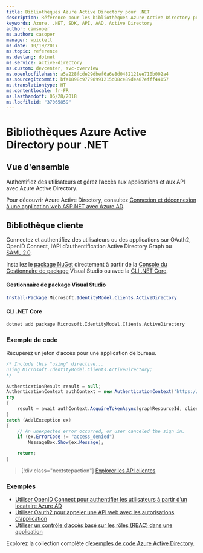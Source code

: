 ```yaml
---
title: Bibliothèques Azure Active Directory pour .NET
description: Référence pour les bibliothèques Azure Active Directory pour .NET
keywords: Azure, .NET, SDK, API, AAD, Active Directory
author: camsoper
ms.author: casoper
manager: wpickett
ms.date: 10/19/2017
ms.topic: reference
ms.devlang: dotnet
ms.service: active-directory
ms.custom: devcenter, svc-overview
ms.openlocfilehash: a5a228fcde29dbef6a6e8d0482121ee710b002a4
ms.sourcegitcommit: bfa1898c97798991215d08ce89dea87efff44157
ms.translationtype: HT
ms.contentlocale: fr-FR
ms.lasthandoff: 06/28/2018
ms.locfileid: "37065859"
---
```

# <a name="azure-active-directory-libraries-for-net"></a>Bibliothèques Azure Active Directory pour .NET

## <a name="overview"></a>Vue d'ensemble

Authentifiez des utilisateurs et gérez l’accès aux applications et aux API avec Azure Active Directory.

Pour découvrir Azure Active Directory, consultez [Connexion et déconnexion à une application web ASP.NET avec Azure AD](/azure/active-directory/develop/active-directory-devquickstarts-webapp-dotnet).

## <a name="client-library"></a>Bibliothèque cliente

Connectez et authentifiez des utilisateurs ou des applications sur OAuth2, OpenID Connect, l’API d’authentification Active Directory Graph ou [SAML 2.0](https://docs.microsoft.com/azure/active-directory/develop/active-directory-saml-protocol-reference).

Installez le [package NuGet](https://www.nuget.org/packages/Microsoft.Azure.Management.AppService.Fluent) directement à partir de la [Console du Gestionnaire de package][PackageManager] Visual Studio ou avec la [CLI .NET Core][DotNetCLI].

#### <a name="visual-studio-package-manager"></a>Gestionnaire de package Visual Studio

```powershell
Install-Package Microsoft.IdentityModel.Clients.ActiveDirectory
```

#### <a name="net-core-cli"></a>CLI .NET Core

```bash
dotnet add package Microsoft.IdentityModel.Clients.ActiveDirectory
```

### <a name="code-example"></a>Exemple de code

Récupérez un jeton d’accès pour une application de bureau.

```csharp
/* Include this "using" directive...
using Microsoft.IdentityModel.Clients.ActiveDirectory;
*/

AuthenticationResult result = null;
AuthenticationContext authContext = new AuthenticationContext("https://someauthority.com");
try
{
    result = await authContext.AcquireTokenAsync(graphResourceId, clientId, redirectUri, new PlatformParameters(PromptBehavior.Auto));
}
catch (AdalException ex)
{
    // An unexpected error occurred, or user canceled the sign in.
    if (ex.ErrorCode != "access_denied")
        MessageBox.Show(ex.Message);

    return;
}
```

> [!div class="nextstepaction"]
> [Explorer les API clientes](/dotnet/api/overview/azure/activedirectory/client)

### <a name="samples"></a>Exemples

* [Utiliser OpenID Connect pour authentifier les utilisateurs à partir d’un locataire Azure AD](https://github.com/Azure-Samples/active-directory-dotnet-webapp-openidconnect)
* [Utiliser Oauth2 pour appeler une API web avec les autorisations d’application](https://github.com/Azure-Samples/active-directory-dotnet-webapp-webapi-oauth2-appidentity)
* [Utiliser un contrôle d’accès basé sur les rôles (RBAC) dans une application](https://github.com/Azure-Samples/active-directory-dotnet-webapp-roleclaims)

Explorez la collection complète d’[exemples de code Azure Active Directory](/azure/active-directory/develop/active-directory-code-samples).

[PackageManager]: https://docs.microsoft.com/nuget/tools/package-manager-console
[DotNetCLI]: https://docs.microsoft.com/dotnet/core/tools/dotnet-add-package
